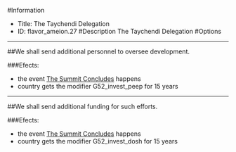 #Information
 - Title: The Taychendi Delegation
 - ID: flavor_ameion.27
#Description
The Taychendi Delegation
#Options

___
##We shall send additional personnel to oversee development.

###Efects:<ul><li>the event [The Summit Concludes](../events/the_summit_concludes.md) happens</li><li>country gets the modifier G52_invest_peep for 15 years</li></ul>

___
##We shall send additional funding for such efforts.

###Efects:<ul><li>the event [The Summit Concludes](../events/the_summit_concludes.md) happens</li><li>country gets the modifier G52_invest_dosh for 15 years</li></ul>
